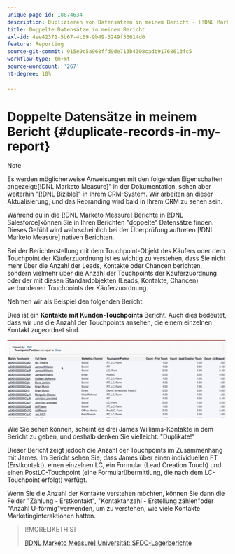 ```yaml
---
unique-page-id: 18874634
description: Duplizieren von Datensätzen in meinem Bericht - [!DNL Marketo Measure]
title: Doppelte Datensätze in meinem Bericht
exl-id: 4ee42371-5b67-4c69-9b49-3249f33614d0
feature: Reporting
source-git-commit: 915e9c5a968ffd9de713b4308cadb91768613fc5
workflow-type: tm+mt
source-wordcount: '267'
ht-degree: 10%

---
```


# Doppelte Datensätze in meinem Bericht {#duplicate-records-in-my-report}

>[!NOTE]
>
>Es werden möglicherweise Anweisungen mit den folgenden Eigenschaften angezeigt:[!DNL Marketo Measure]&quot; in der Dokumentation, sehen aber weiterhin &quot;[!DNL Bizible]&quot; in Ihrem CRM-System. Wir arbeiten an dieser Aktualisierung, und das Rebranding wird bald in Ihrem CRM zu sehen sein.

Während du in die [!DNL Marketo Measure] Berichte in [!DNL Salesforce]können Sie in Ihren Berichten &quot;doppelte&quot; Datensätze finden. Dieses Gefühl wird wahrscheinlich bei der Überprüfung auftreten [!DNL Marketo Measure] nativen Berichten.

Bei der Berichterstellung mit dem Touchpoint-Objekt des Käufers oder dem Touchpoint der Käuferzuordnung ist es wichtig zu verstehen, dass Sie nicht mehr über die Anzahl der Leads, Kontakte oder Chancen berichten, sondern vielmehr über die Anzahl der Touchpoints der Käuferzuordnung oder der mit diesen Standardobjekten (Leads, Kontakte, Chancen) verbundenen Touchpoints der Käuferzuordnung.

Nehmen wir als Beispiel den folgenden Bericht:

Dies ist ein **Kontakte mit Kunden-Touchpoints** Bericht. Auch dies bedeutet, dass wir uns die Anzahl der Touchpoints ansehen, die einem einzelnen Kontakt zugeordnet sind.

![](assets/1.gif)

Wie Sie sehen können, scheint es drei James Williams-Kontakte in dem Bericht zu geben, und deshalb denken Sie vielleicht: &quot;Duplikate!&quot;

Dieser Bericht zeigt jedoch die Anzahl der Touchpoints im Zusammenhang mit James. Im Bericht sehen Sie, dass James über einen individuellen FT (Erstkontakt), einen einzelnen LC, ein Formular (Lead Creation Touch) und einen PostLC-Touchpoint (eine Formularübermittlung, die nach dem LC-Touchpoint erfolgt) verfügt.

Wenn Sie die Anzahl der Kontakte verstehen möchten, können Sie dann die Felder &quot;Zählung - Erstkontakt&quot;, &quot;Kontaktanzahl - Erstellung zählen&quot;oder &quot;Anzahl U-förmig&quot;verwenden, um zu verstehen, wie viele Kontakte Marketinginteraktionen hatten.

>[!MORELIKETHIS]
>
>[[!DNL Marketo Measure] Universität: SFDC-Lagerberichte](https://universityonline.marketo.com/courses/bizible-fundamentals-bizible-102/#/page/5c5cb68dfb384d0c9fb96cc4)

